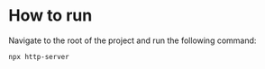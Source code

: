 # How to run
Navigate to the root of the project and run the following command:
```bash
npx http-server
```